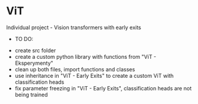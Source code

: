 # ViT
Individual project - Vision transformers with early exits
* TO DO:
- create src folder
- create a custom python library with functions from "ViT - Eksperymenty"
- clean up both files, import functions and classes
- use inheritance in "ViT - Early Exits" to create a custom ViT with classification heads
- fix parameter freezing in "ViT - Early Exits", classification heads are not being trained
